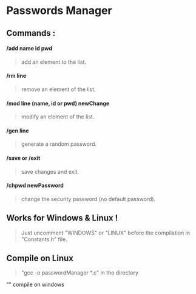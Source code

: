 # Passwords Manager

## Commands :

#### /add name id pwd
> add an element to the list.

#### /rm line
> remove an element of the list.

#### /mod line (name, id or pwd) newChange
> modify an element of the list.

#### /gen line
> generate a random password.

#### /save or /exit
> save changes and exit.

#### /chpwd newPassword
> change the security password (no default password).

## Works for **Windows** & **Linux** !
> Just uncomment "WINDOWS" or "LINUX" before the compilation in "Constants.h" file.

## Compile on Linux
> "gcc -o passwordManager *.c" in the directory

"" compile on windows
> 
